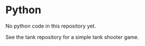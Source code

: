 # Python
No python code in this repository yet.

See the tank repository for a simple tank shooter game.
